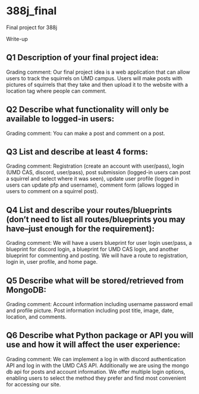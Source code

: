 # 388j_final
Final project for 388j

Write-up

## Q1 Description of your final project idea:

Grading comment:
Our final project idea is a web application that can allow users to track the squirrels on UMD campus.
Users will make posts with pictures of squirrels that they take and then upload it to the website with a location tag where people can comment.
## Q2 Describe what functionality will only be available to logged-in users:

Grading comment:
You can make a post and comment on a post.
## Q3 List and describe at least 4 forms:

Grading comment:
Registration (create an account with user/pass), login (UMD CAS, discord, user/pass), post submission (logged-in users can post a squirrel and select where it was seen), update user profile (logged in users can update pfp and username), comment form (allows logged in users to comment on a squirrel post).
## Q4 List and describe your routes/blueprints (don’t need to list all routes/blueprints you may have–just enough for the requirement):

Grading comment:
We will have a users blueprint for user login user/pass, a blueprint for discord login, a blueprint for UMD CAS login, and another blueprint for commenting and posting.
We will have a route to registration, login in, user profile, and home page.

## Q5 Describe what will be stored/retrieved from MongoDB:

Grading comment:
Account information including username password email and profile picture.
Post information including post title, image, date, location, and comments.
## Q6 Describe what Python package or API you will use and how it will affect the user experience:

Grading comment:
We can implement a log in with discord authentication API and log in with the UMD CAS API. Additionally we are using the mongo db api for posts and account information. We offer multiple login options, enabling users to select the method they prefer and find most convenient for accessing our site.
